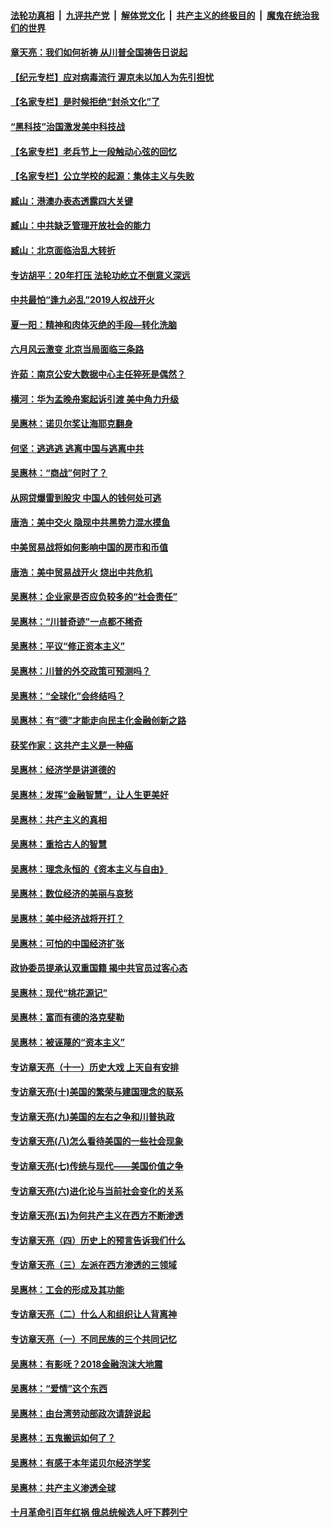 

####  [法轮功真相](../../../../basic/blob/master/README.md?t=06231631) &nbsp;|&nbsp; [九评共产党](../../../../9ping.md/blob/master/README.md?t=06231631) &nbsp;|&nbsp; [解体党文化](../../../../jtdwh.md/blob/master/README.md?t=06231631)  &nbsp;|&nbsp; [共产主义的终极目的](../../../../gczydzjmd.md/blob/master/README.md?t=06231631) &nbsp;|&nbsp; [魔鬼在统治我们的世界](../../../../mgztzwmdsj.md/blob/master/README.md?t=06231631) 

#### [章天亮：我们如何祈祷 从川普全国祷告日说起](../pages/nsc423/n11944627.md?t=06231631) 

#### [【纪元专栏】应对病毒流行 渥京未以加人为先引担忧](../pages/nsc423/n11875714.md?t=06231631) 

#### [【名家专栏】是时候拒绝“封杀文化”了](../pages/nsc423/n11814093.md?t=06231631) 

#### [“黑科技”治国激发美中科技战](../pages/nsc423/n11638056.md?t=06231631) 

#### [【名家专栏】老兵节上一段触动心弦的回忆](../pages/nsc423/n11646016.md?t=06231631) 

#### [【名家专栏】公立学校的起源：集体主义与失败](../pages/nsc423/n11601833.md?t=06231631) 

#### [臧山：港澳办表态透露四大关键](../pages/nsc423/n11421628.md?t=06231631) 

#### [臧山：中共缺乏管理开放社会的能力](../pages/nsc423/n11407457.md?t=06231631) 

#### [臧山：北京面临治乱大转折](../pages/nsc423/n11406895.md?t=06231631) 

#### [专访胡平：20年打压 法轮功屹立不倒意义深远](../pages/nsc423/n11398800.md?t=06231631) 

#### [中共最怕“逢九必乱”2019人权战开火](../pages/nsc423/n11385248.md?t=06231631) 

#### [夏一阳：精神和肉体灭绝的手段—转化洗脑](../pages/nsc423/n11368250.md?t=06231631) 

#### [六月风云激变 北京当局面临三条路](../pages/nsc423/n11313668.md?t=06231631) 

#### [许茹：南京公安大数据中心主任猝死是偶然？](../pages/nsc423/n11064744.md?t=06231631) 

#### [横河：华为孟晚舟案起诉引渡 美中角力升级](../pages/nsc423/n11027230.md?t=06231631) 

#### [吴惠林：诺贝尔奖让海耶克翻身](../pages/nsc423/n10890049.md?t=06231631) 

#### [何坚：逃逃逃 逃离中国与逃离中共](../pages/nsc423/n10592891.md?t=06231631) 

#### [吴惠林：“商战”何时了？](../pages/nsc423/n10573558.md?t=06231631) 

#### [从网贷爆雷到股灾 中国人的钱何处可逃](../pages/nsc423/n10572800.md?t=06231631) 

#### [唐浩：美中交火 隐现中共黑势力混水摸鱼](../pages/nsc423/n10544040.md?t=06231631) 

#### [中美贸易战将如何影响中国的房市和币值](../pages/nsc423/n10543697.md?t=06231631) 

#### [唐浩：美中贸易战开火 烧出中共危机](../pages/nsc423/n10540126.md?t=06231631) 

#### [吴惠林：企业家是否应负较多的“社会责任”](../pages/nsc423/n10535022.md?t=06231631) 

#### [吴惠林：“川普奇迹”一点都不稀奇](../pages/nsc423/n10512808.md?t=06231631) 

#### [吴惠林：平议“修正资本主义”](../pages/nsc423/n10495724.md?t=06231631) 

#### [吴惠林：川普的外交政策可预测吗？](../pages/nsc423/n10462387.md?t=06231631) 

#### [吴惠林：“全球化”会终结吗？](../pages/nsc423/n10452838.md?t=06231631) 

#### [吴惠林：有“德”才能走向民主化金融创新之路](../pages/nsc423/n10432292.md?t=06231631) 

#### [获奖作家：这共产主义是一种癌](../pages/nsc423/n10431541.md?t=06231631) 

#### [吴惠林：经济学是讲道德的](../pages/nsc423/n10398014.md?t=06231631) 

#### [吴惠林：发挥“金融智慧”，让人生更美好](../pages/nsc423/n10375019.md?t=06231631) 

#### [吴惠林：共产主义的真相](../pages/nsc423/n10351394.md?t=06231631) 

#### [吴惠林：重拾古人的智慧](../pages/nsc423/n10337691.md?t=06231631) 

#### [吴惠林：理念永恒的《资本主义与自由》](../pages/nsc423/n10316274.md?t=06231631) 

#### [吴惠林：数位经济的美丽与哀愁](../pages/nsc423/n10292946.md?t=06231631) 

#### [吴惠林：美中经济战将开打？](../pages/nsc423/n10258825.md?t=06231631) 

#### [吴惠林：可怕的中国经济扩张](../pages/nsc423/n10219147.md?t=06231631) 

#### [政协委员提承认双重国籍 揭中共官员过客心态](../pages/nsc423/n10208809.md?t=06231631) 

#### [吴惠林：现代“桃花源记”](../pages/nsc423/n10185234.md?t=06231631) 

#### [吴惠林：富而有德的洛克斐勒](../pages/nsc423/n10142264.md?t=06231631) 

#### [吴惠林：被诬蔑的“资本主义”](../pages/nsc423/n10124816.md?t=06231631) 

#### [专访章天亮（十一）历史大戏 上天自有安排](../pages/nsc423/n10094905.md?t=06231631) 

#### [专访章天亮(十)美国的繁荣与建国理念的联系](../pages/nsc423/n10094899.md?t=06231631) 

#### [专访章天亮(九)美国的左右之争和川普执政](../pages/nsc423/n10094889.md?t=06231631) 

#### [专访章天亮(八)怎么看待美国的一些社会现象](../pages/nsc423/n10094857.md?t=06231631) 

#### [专访章天亮(七)传统与现代——美国价值之争](../pages/nsc423/n10093140.md?t=06231631) 

#### [专访章天亮(六)进化论与当前社会变化的关系](../pages/nsc423/n10092036.md?t=06231631) 

#### [专访章天亮(五)为何共产主义在西方不断渗透](../pages/nsc423/n10083620.md?t=06231631) 

#### [专访章天亮（四）历史上的预言告诉我们什么](../pages/nsc423/n10083606.md?t=06231631) 

#### [专访章天亮（三）左派在西方渗透的三领域](../pages/nsc423/n10081115.md?t=06231631) 

#### [吴惠林：工会的形成及其功能](../pages/nsc423/n10080633.md?t=06231631) 

#### [专访章天亮（二）什么人和组织让人背离神](../pages/nsc423/n10076637.md?t=06231631) 

#### [专访章天亮（一）不同民族的三个共同记忆](../pages/nsc423/n10074188.md?t=06231631) 

#### [吴惠林：有影呒？2018金融泡沫大地震](../pages/nsc423/n10040534.md?t=06231631) 

#### [吴惠林：“爱情”这个东西](../pages/nsc423/n10019423.md?t=06231631) 

#### [吴惠林：由台湾劳动部政次请辞说起](../pages/nsc423/n9979679.md?t=06231631) 

#### [吴惠林：五鬼搬运如何了？](../pages/nsc423/n9925338.md?t=06231631) 

#### [吴惠林：有感于本年诺贝尔经济学奖](../pages/nsc423/n9871883.md?t=06231631) 

#### [吴惠林：共产主义渗透全球](../pages/nsc423/n9812748.md?t=06231631) 

#### [十月革命引百年红祸 俄总统候选人吁下葬列宁](../pages/nsc423/n9810182.md?t=06231631) 

